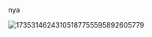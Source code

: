 nya

![17353146243105187755595892605779](https://github.com/user-attachments/assets/e140830d-dda6-4a55-bfb0-ca9671a01fdb)

